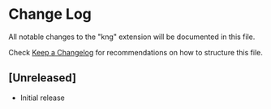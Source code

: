 # Change Log

All notable changes to the "kng" extension will be documented in this file.

Check [Keep a Changelog](http://keepachangelog.com/) for recommendations on how to structure this file.

## [Unreleased]

- Initial release